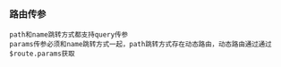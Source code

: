### 路由传参

```
path和name跳转方式都支持query传参
params传参必须和name跳转方式一起，path跳转方式存在动态路由，动态路由通过通过$route.params获取
```

